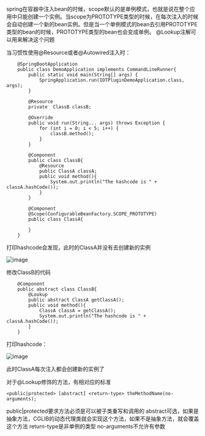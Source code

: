 spring在容器中注入bean的时候，scope默认的是单例模式，也就是说在整个应用中只能创建一个实例。当scope为PROTOTYPE类型的时候，在每次注入的时候会自动创建一个新的bean实例。但是当一个单例模式的bean去引用PROTOTYPE类型的bean的时候，PROTOTYPE类型的bean也会变成单例。
@Lookup注解可以用来解决这个问题


当习惯性使用@Resource或者@Autowired注入时：

```
    @SpringBootApplication
    public class DemoApplication implements CommandLineRunner{
        public static void main(String[] args) {
            SpringApplication.run(IOTPluginDemoApplication.class, args);
        }
    
        @Resource
        private  ClassB classB;
    
        @Override
        public void run(String... args) throws Exception {
            for (int i = 0; i < 5; i++) {
                classB.method();
            }
        }
    
        @Component
        public class ClassB{
            @Resource
            public ClassA classA;
            public void method(){
                System.out.println("The hashcode is " + classA.hashCode());
            }
        }
    
        @Component
        @Scope(ConfigurableBeanFactory.SCOPE_PROTOTYPE)
        public class ClassA{
    
        }
    }
```
    
打印hashcode会发现，此时的ClassA并没有去创建新的实例    

![image](https://user-images.githubusercontent.com/31581862/113102823-1b0fb880-9231-11eb-8780-147e39291024.png)



修改ClassB的代码

```
    @Component
    public abstract class ClassB{
        @Lookup
        public abstract ClassA getClassA();
        public void method(){
            ClassA classA = getClassA();
            System.out.println("The hashcode is " + classA.hashCode());
        }
    }
```
打印hashcode：

![image](https://user-images.githubusercontent.com/31581862/113102843-2236c680-9231-11eb-870a-3aa3b8962639.png)


此时ClassA每次注入都会创建新的实例了

对于@Lookup修饰的方法，有相对应的标准

```
<public|protected> [abstract] <return-type> theMethodName(no-arguments);
```
public|protected要求方法必须是可以被子类重写和调用的
abstract可选，如果是抽象方法，CGLIB的动态代理类就会实现这个方法，如果不是抽象方法，就会覆盖这个方法
return-type是非单例的类型
no-arguments不允许有参数
